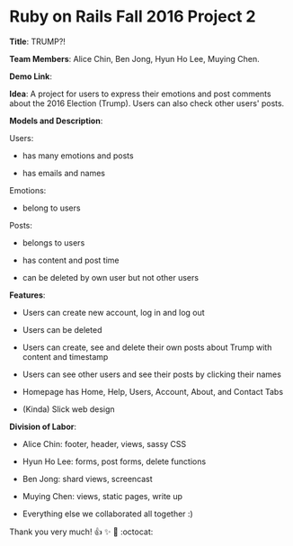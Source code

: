 # Ruby on Rails Fall 2016 Project 2

**Title**: TRUMP?!

**Team Members**: Alice Chin, Ben Jong, Hyun Ho Lee, Muying Chen.

**Demo Link**: 

**Idea**: A project for users to express their emotions and post comments about the 2016 Election (Trump). Users can also check other users' posts. 

**Models and Description**:

Users:

  * has many emotions and posts 
  
  * has emails and names
  
Emotions:

  * belong to users

Posts:

  * belongs to users
  
  * has content and post time
  
  * can be deleted by own user but not other users

**Features**:

* Users can create new account, log in and log out

* Users can be deleted

* Users can create, see and delete their own posts about Trump with content and timestamp

* Users can see other users and see their posts by clicking their names

* Homepage has Home, Help, Users, Account, About, and Contact Tabs

* (Kinda) Slick web design

**Division of Labor**:

* Alice Chin: footer, header, views, sassy CSS

* Hyun Ho Lee: forms, post forms, delete functions

* Ben Jong: shard views, screencast

* Muying Chen: views, static pages, write up

* Everything else we collaborated all together :) 

Thank you very much! :+1: :sparkles: :tada: :octocat:  
